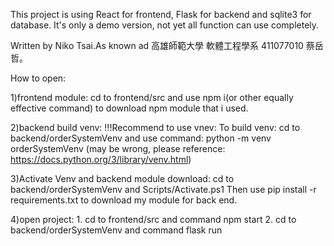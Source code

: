 This project is using React for frontend, Flask for backend and sqlite3 for database.
It's only a demo version, not yet all function can use completely.

Written by Niko Tsai.As known ad 高雄師範大學 軟體工程學系 411077010 蔡岳哲。

How to open:
  
  1)frontend module:
  cd to frontend/src and use npm i(or other equally effective command) to download npm module that i used.
  
  2)backend build venv:
  !!!Recommend to use vnev:
  To build venv: 
  cd to backend/orderSystemVenv and use command: python -m venv orderSystemVenv
  (may be wrong, please reference: https://docs.python.org/3/library/venv.html)
  
  3)Activate Venv and backend module download:
  cd to backend/orderSystemVenv and Scripts/Activate.ps1
  Then use pip install -r requirements.txt to download my module for back end.
  
  4)open project:
    1. cd to frontend/src and command npm start
    2. cd to backend/orderSystemVenv and command flask run
